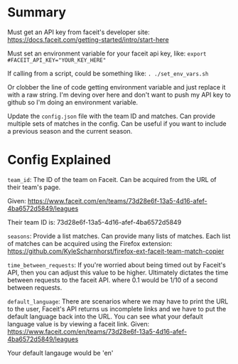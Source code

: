 # Summary

Must get an API key from faceit's developer site: https://docs.faceit.com/getting-started/intro/start-here

Must set an environment variable for your faceit api key, like: `export #FACEIT_API_KEY="YOUR_KEY_HERE"`

If calling from a script, could be something like: `. ./set_env_vars.sh`

Or clobber the line of code getting environment variable and 
just replace it with a raw string. I'm deving over here and don't 
want to push my API key to github so I'm doing an environment variable.

Update the `config.json` file with the team ID and matches. 
Can provide multiple sets of matches in the config. 
Can be useful if you want to include a previous season and the current season.

# Config Explained
`team_id`: The ID of the team on Faceit. 
Can be acquired from the URL of their team's page. 

Given: https://www.faceit.com/en/teams/73d28e6f-13a5-4d16-afef-4ba6572d5849/leagues

Their team ID is: 73d28e6f-13a5-4d16-afef-4ba6572d5849

`seasons`: Provide a list matches. Can provide many lists of matches.
Each list of matches can be acquired using the Firefox extension:
https://github.com/KyleScharnhorst/firefox-ext-faceit-team-match-copier

`time_between_requests`: If you're worried about being timed out by Faceit's API,
then you can adjust this value to be higher. Ultimately dictates the time between
requests to the faceit API. where 0.1 would be 1/10 of a second between requests.

`default_language`: There are scenarios where we may have to print the URL
to the user, Faceit's API returns us incomplete links and we have to put the
default language back into the URL. You can see what your default language
value is by viewing a faceit link. Given:
https://www.faceit.com/en/teams/73d28e6f-13a5-4d16-afef-4ba6572d5849/leagues

Your default langauge would be 'en'